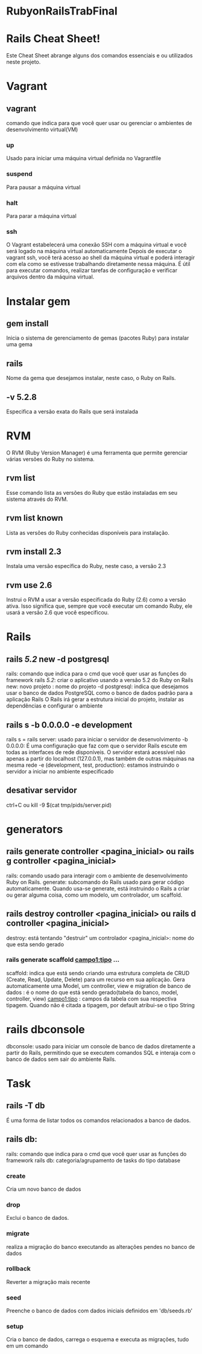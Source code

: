 # RubyonRailsTrabFinal


# Rails Cheat Sheet!
Este Cheat Sheet abrange alguns dos comandos essenciais e ou utilizados neste projeto.




# Vagrant
## vagrant
comando que indica para que você quer usar ou gerenciar o ambientes de desenvolvimento virtual(VM)
### up
Usado para iniciar uma máquina virtual definida no Vagrantfile
### suspend
Para pausar a máquina virtual
### halt
Para parar a máquina virtual
### ssh
O Vagrant estabelecerá uma conexão SSH com a máquina virtual e você será logado na máquina virtual automaticamente
Depois de executar o vagrant ssh, você terá acesso ao shell da máquina virtual e poderá interagir com ela como se estivesse trabalhando diretamente nessa máquina. É útil para executar comandos, realizar tarefas de configuração e verificar arquivos dentro da máquina virtual.


# Instalar gem
## gem install
Inicia o sistema de gerenciamento de gemas (pacotes Ruby) para instalar uma gema
## rails
Nome da gema que desejamos instalar, neste caso, o Ruby on Rails.
## -v 5.2.8
Especifica a versão exata do Rails que será instalada


# RVM
O RVM (Ruby Version Manager) é uma ferramenta que permite gerenciar várias versões do Ruby no sistema.
## rvm list
Esse comando lista as versões do Ruby que estão instaladas em seu sistema através do RVM.
## rvm list known
Lista as versões do Ruby conhecidas disponíveis para instalação.
## rvm install 2.3
Instala uma versão específica do Ruby, neste caso, a versão 2.3
## rvm use 2.6
Instrui o RVM a usar a versão especificada do Ruby (2.6) como a versão ativa. Isso significa que, sempre que você executar um comando Ruby, ele usará a versão 2.6 que você especificou.
 

# Rails
## rails _5.2_ new <nomedoprograma> -d postgresql
rails: comando que indica para o cmd que você quer usar as funções do framework rails
_5.2_: criar o aplicativo usando a versão 5.2 do Ruby on Rails
new: novo projeto
<nomedoprograma>: nome do projeto
-d postgresql: indica que desejamos usar o banco de dados PostgreSQL como o banco de dados padrão para a aplicação Rails
O Rails irá gerar a estrutura inicial do projeto, instalar as dependências e configurar o ambiente


## rails s -b 0.0.0.0 -e development
rails s = rails server: usado para iniciar o servidor de desenvolvimento
-b 0.0.0.0: É uma configuração que faz com que o servidor Rails escute em todas as interfaces de rede disponíveis. O servidor estará acessível não apenas a partir do localhost (127.0.0.1), mas também de outras máquinas na mesma rede
-e (development, test, production): estamos instruindo o servidor a iniciar no ambiente especificado


## desativar servidor
ctrl+C
ou
kill -9  $(cat tmp/pids/server.pid)

# generators
## rails generate controller <pagina_inicial> ou rails g controller <pagina_inicial>
rails: comando usado para interagir com o ambiente de desenvolvimento Ruby on Rails.
generate: subcomando do Rails usado para gerar código automaticamente. Quando usa-se generate, está instruindo o Rails a criar ou gerar alguma coisa, como um modelo, um controlador, um scaffold.
## rails destroy controller <pagina_inicial> ou rails d controller <pagina_inicial>
destroy: está tentando "destruir" um controlador
<pagina_inicial>: nome do que esta sendo gerado

### rails generate scaffold  <Model> <campo1:tipo> <campo2>...
scaffold: indica que está sendo criando uma estrutura completa de CRUD (Create, Read, Update, Delete) para um recurso em sua aplicação. Gera automaticamente uma Model, um controller, view e migration de banco de dados
<Model>: é o nome do que está sendo gerado(tabela do banco, model, controller, view)
<campo1:tipo> <campo>: campos da tabela com sua respectiva tipagem. Quando não é citada a tipagem, por default atribui-se o tipo String


# rails dbconsole
dbconsole: usado para iniciar um console de banco de dados diretamente a partir do Rails, permitindo que se executem comandos SQL e interaja com o banco de dados sem sair do ambiente Rails.


# Task
## rails -T db
É uma forma de listar todos os comandos relacionados a banco de dados.
## rails db:
rails: comando que indica para o cmd que você quer usar as funções do framework rails
db: categoria/agrupamento de tasks do tipo database
### create
Cria um novo banco de dados
### drop
Exclui o banco de dados.
### migrate
realiza a migração do banco executando as alterações pendes no banco de dados
### rollback
Reverter a migração mais recente
### seed
Preenche o banco de dados com dados iniciais definidos em 'db/seeds.rb'
### setup
Cria o banco de dados, carrega o esquema e executa as migrações, tudo em um comando
